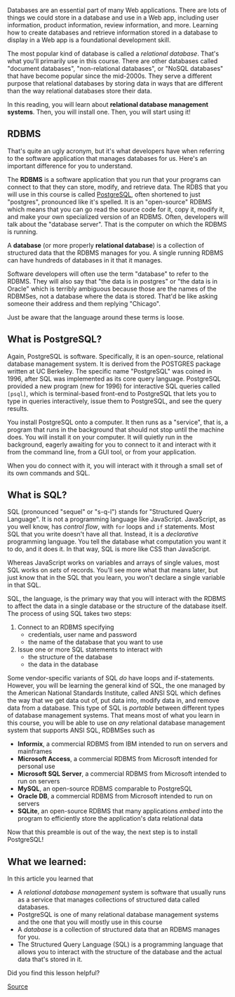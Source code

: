 

Databases are an essential part of many Web applications. There are lots of things we could store in a database and use in a Web app, including user information, product information, review information, and more. Learning how to create databases and retrieve information stored in a database to display in a Web app is a foundational development skill.

The most popular kind of database is called a _relational database_. That's what you'll primarily use in this course. There are other databases called "document databases", "non-relational databases", or "NoSQL databases" that have become popular since the mid-2000s. They serve a different purpose that relational databases by storing data in ways that are different than the way relational databases store their data.

In this reading, you will learn about **relational database management systems**. Then, you will install one. Then, you will start using it!

RDBMS
-----

That's quite an ugly acronym, but it's what developers have when referring to the software application that manages databases for us. Here's an important difference for you to understand.

The **RDBMS** is a software application that you run that your programs can connect to that they can store, modify, and retrieve data. The RDBS that you will use in this course is called [PostgreSQL](https://www.postgresql.org/), often shortened to just "postgres", pronounced like it's spelled. It is an "open-source" RDBMS which means that you can go read the source code for it, copy it, modify it, and make your own specialized version of an RDBMS. Often, developers will talk about the "database server". That is the computer on which the RDBMS is running.

A **database** (or more properly **relational database**) is a collection of structured data that the RDBMS manages for you. A single running RDBMS can have hundreds of databases in it that it manages.

Software developers will often use the term "database" to refer to the RDBMS. They will also say that "the data is in postgres" or "the data is in Oracle" which is terribly ambiguous because those are the names of the RDBMSes, not a database where the data is stored. That'd be like asking someone their address and them replying "Chicago".

Just be aware that the language around these terms is loose.

What is PostgreSQL?
-------------------

Again, PostgreSQL is software. Specifically, it is an open-source, relational database management system. It is derived from the POSTGRES package written at UC Berkeley. The specific name "PostgreSQL" was coined in 1996, after SQL was implemented as its core query language. PostgreSQL provided a new program (new for 1996) for interactive SQL queries called `[psql]`, which is terminal-based front-end to PostgreSQL that lets you to type in queries interactively, issue them to PostgreSQL, and see the query results.

You install PostgreSQL onto a computer. It then runs as a "service", that is, a program that runs in the background that should not stop until the machine does. You will install it on your computer. It will quietly run in the background, eagerly awaiting for you to connect to it and interact with it from the command line, from a GUI tool, or from your application.

When you do connect with it, you will interact with it through a small set of its own commands and SQL.

What is SQL?
------------

SQL (pronounced "sequel" or "s-q-l") stands for "Structured Query Language". It is not a programming language like JavaScript. JavaScript, as you well know, has _control flow_, with `for` loops and `if` statements. Most SQL that you write doesn't have all that. Instead, it is a _declarative_ programming language. You tell the database what computation you want it to do, and it does it. In that way, SQL is more like CSS than JavaScript.

Whereas JavaScript works on variables and arrays of single values, most SQL works on _sets_ of records. You'll see more what that means later, but just know that in the SQL that you learn, you won't declare a single variable in that SQL.

SQL, the language, is the primary way that you will interact with the RDBMS to affect the data in a single database or the structure of the database itself. The process of using SQL takes two steps:

1.  Connect to an RDBMS specifying
    *   credentials, user name and password
    *   the name of the database that you want to use
2.  Issue one or more SQL statements to interact with
    *   the structure of the database
    *   the data in the database

Some vendor-specific variants of SQL _do_ have loops and if-statements. However, you will be learning the general kind of SQL, the one managed by the American National Standards Institute, called ANSI SQL which defines the way that we get data out of, put data into, modify data in, and remove data from a database. This type of SQL is _portable_ between different types of database management systems. That means most of what you learn in this course, you will be able to use on _any_ relational database management system that supports ANSI SQL, RDBMSes such as

*   **Informix**, a commercial RDBMS from IBM intended to run on servers and mainframes
*   **Microsoft Access**, a commercial RDBMS from Microsoft intended for personal use
*   **Microsoft SQL Server**, a commercial RDBMS from Microsoft intended to run on servers
*   **MySQL**, an open-source RDBMS comparable to PostgreSQL
*   **Oracle DB**, a commercial RDBMS from Microsoft intended to run on servers
*   **SQLite**, an open-source RDBMS that many applications _embed_ into the program to efficiently store the application's data relational data

Now that this preamble is out of the way, the next step is to install PostgreSQL!

What we learned:
----------------

In this article you learned that

*   A _relational database management_ system is software that usually runs as a service that manages collections of structured data called databases.
*   PostgreSQL is one of many relational database management systems and the one that you will mostly use in this course
*   A _database_ is a collection of structured data that an RDBMS manages for you.
*   The Structured Query Language (SQL) is a programming language that allows you to interact with the structure of the database and the actual data that's stored in it.

Did you find this lesson helpful?


[Source](https://open.appacademy.io/learn/js-py---sep-2020-online/week-10-sep-2020-online/database-lingo)
